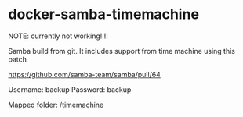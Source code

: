 # docker-samba-timemachine


NOTE: currently not working!!!!

Samba build from git. It includes support from time machine using this patch

https://github.com/samba-team/samba/pull/64

Username: backup
Password: backup

Mapped folder: /timemachine
